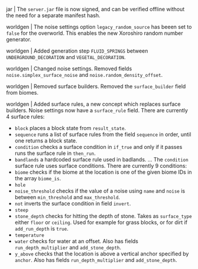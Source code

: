 jar | The `server.jar` file is now signed, and can be verified offline without the need for a separate manifest hash.

worldgen | The noise settings option `legacy_random_source` has beeen set to `false` for the overworld. This enables the new Xoroshiro random number generator.

worldgen | Added generation step `FLUID_SPRINGS` between `UNDERGROUND_DECORATION` and `VEGETAL_DECORATION`.

worldgen | Changed noise settings. Removed fields `noise.simplex_surface_noise` and `noise.random_density_offset`.

worldgen | Removed surface builders. Removed the `surface_builder` field from biomes.

worldgen | Added surface rules, a new concept which replaces surface builders. Noise settings now have a `surface_rule` field. There are currently 4 surface rules:
* `block` places a block state from `result_state`.
* `sequence` runs a list of surface rules from the field `sequence` in order, until one returns a block state.
* `condition` checks a surface condition in `if_true` and only if it passes runs the surface rule in `then_run`.
* `bandlands` a hardcoded surface rule used in badlands.
...
The `condition` surface rule uses surface conditions. There are currently 9 conditions:
* `biome` checks if the biome at the location is one of the given biome IDs in the array `biome_is`.
* `hole`
* `noise_threshold` checks if the value of a noise using `name` and `noise` is between `min_threshold` and `max_threshold`.
* `not` inverts the surface condition in field `invert`.
* `steep`
* `stone_depth` checks for hitting the depth of stone. Takes as `surface_type` either `floor` or `ceiling`. Used for example for grass blocks, or for dirt if `add_run_depth` is `true`.
* `temperature`
* `water` checks for water at an offset. Also has fields `run_depth_multiplier` and `add_stone_depth`.
* `y_above` checks that the location is above a vertical anchor specified by `anchor`. Also has fields `run_depth_multiplier` and `add_stone_depth`.
